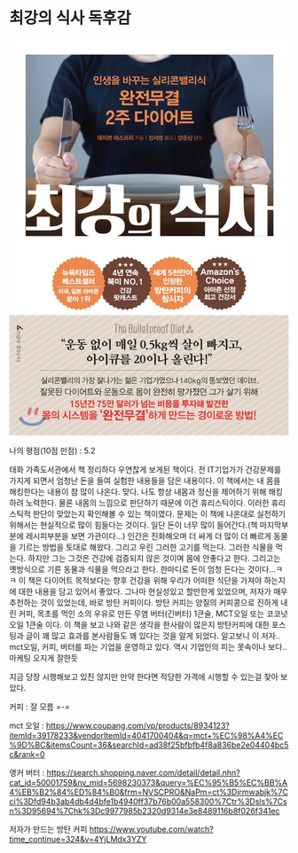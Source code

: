 # 최강의 식사 독후감
![책사진](최강의식사표지.jpg)


나의 평점(10점 만점) : 5.2

태화 가족도서관에서 책 정리하다 우연찮게 보게된 책이다. 전 IT기업가가 건강문제를 가지게 되면서 엄청난 돈을 들여 실험한 내용들을 담은 내용이다. 이 책에서는 내 몸을 해킹한다는 내용이 참 많이 나온다. 맞다. 나도 항상 내몸과 정신을 제어하기 위해 해킹하려 노력한다. 물론 내몸의 느낌으로 판단하기 때문에 이건 휴리스틱이다. 이러한 휴리스틱적 판단이 맞았는지 확인해볼 수 있는 책이였다. 문제는 이 책에 나온대로 실천하기 위해서는 현실적으로 많이 힘들다는 것이다. 일단 돈이 너무 많이 들어간다.(책 마지막부분에 레시피부분을 보면 가관이다...) 인간은 진화해오며 더 싸게 더 많이 더 빠르게 동물을 기르는 방법을 토대로 해왔다. 그리고 우린 그러한 고기를 먹는다. 그러한 식물을 먹는다. 하지만 그는 그것은 건강에 검증되지 않은 것이며 몸에 안좋다고 한다. 그리고는 옛방식으로 기른 동물과 식물을 먹으라고 한다. 한마디로 돈이 엄청 든다는 것이다...ㅋㅋ 이 책은 다이어트 목적보다는 향후 건강을 위해 우리가 어떠한 식단을 가져야 하는지에 대한 내용을 담고 있어서 좋았다. 그나마 현실성있고 할만한게 있었으며, 저자가 매우 추천하는 것이 있었는데, 바로 방탄 커피이다. 방탄 커피는 양질의 커피콩으로 진하게 내린 커피, 목초를 먹인 소의 우유로 만든 무염 버터(긴버터) 1큰술, MCT오일 또는 코코넛 오일 1큰술 이다. 이 책을 보고 나와 같은 생각을 한사람이 많은지 방탄커피에 대한 포스팅과 글이 꽤 많고 효과를 본사람들도 꽤 있다는 것을 알게 되었다. 알고보니 이 저자.. mct오일, 커피, 버터를 파는 기업을 운영하고 있다. 역시 기업인의 피는 못속이나 보다.. 마케팅 오지게 잘한듯

지금 당장 시행해보고 있진 않지만 만약 한다면 적당한 가격에 시행할 수 있는걸 찾아 보았다.

커피 : 잘 모름 =-=

mct 오일 : 
https://www.coupang.com/vp/products/8934123?itemId=39178233&vendorItemId=4041700404&q=mct+%EC%98%A4%EC%9D%BC&itemsCount=36&searchId=ad38f25bfbfb4f8a836be2e04404bc5c&rank=0

앵커 버터 : https://search.shopping.naver.com/detail/detail.nhn?cat_id=50001759&nv_mid=5698230373&query=%EC%95%B5%EC%BB%A4%EB%B2%84%ED%84%B0&frm=NVSCPRO&NaPm=ct%3Djrmwabjk%7Cci%3Dfd94b3ab4db4d4bfe1b4940ff37b76b00a558300%7Ctr%3Dsls%7Csn%3D95694%7Chk%3Dc9977985b2320d9314e3e8489116b8f026f341ec


저자가 만드는 방탄 커피
https://www.youtube.com/watch?time_continue=324&v=4YjLMdx3YZY